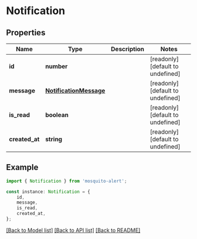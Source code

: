 # Notification


## Properties

Name | Type | Description | Notes
------------ | ------------- | ------------- | -------------
**id** | **number** |  | [readonly] [default to undefined]
**message** | [**NotificationMessage**](NotificationMessage.md) |  | [readonly] [default to undefined]
**is_read** | **boolean** |  | [readonly] [default to undefined]
**created_at** | **string** |  | [readonly] [default to undefined]

## Example

```typescript
import { Notification } from 'mosquito-alert';

const instance: Notification = {
    id,
    message,
    is_read,
    created_at,
};
```

[[Back to Model list]](../README.md#documentation-for-models) [[Back to API list]](../README.md#documentation-for-api-endpoints) [[Back to README]](../README.md)
